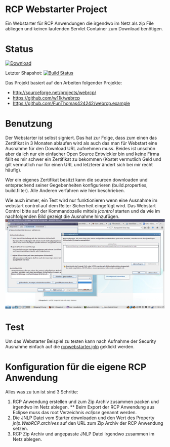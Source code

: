 # RCP Webstarter Project
Ein Webstarter für RCP Anwendungen die irgendwo im Netz als zip File abliegen und keinen laufenden Servlet Container zum Download benötigen.

# Status
[![Download](https://api.bintray.com/packages/funthomas424242/eclipse-features/rcpwebstarter/images/download.svg)](https://bintray.com/funthomas424242/eclipse-features/rcpwebstarter/_latestVersion)

Letzter Shapshot:
[![Build Status](https://travis-ci.org/FunThomas424242/rcpwebstarter.svg?branch=master)](https://travis-ci.org/FunThomas424242/rcpwebstarter)

Das Projekt basiert auf den Arbeiten folgender Projekte:
* http://sourceforge.net/projects/webrcp/
* https://github.com/w11k/webrcp
* https://github.com/FunThomas424242/webrcp.example


# Benutzung
Der Webstarter ist selbst signiert. Das hat zur Folge, dass zum einen das Zertifikat in 3 Monaten ablaufen wird als auch das man für Webstart
eine Ausnahme für den Download URL aufnehmen muss. Beides ist unschön aber da ich nur ein einfacher Open Source Entwickler bin und keine Firma
fällt es mir schwer ein Zertifikat zu bekommen (Kostet vermutlich Geld und gilt vermutlich nur für einen URL und letzterer ändert sich bei mir recht
häufig).

Wer ein eigenes Zertifikat besitzt kann die sourcen downloaden und entsprechend seiner Gegebenheiten konfigurieren (build.properties, build.filter).
Alle Anderen verfahren wie hier beschrieben.

Wie auch immer, ein Test wird nur funktionieren wenn eine Ausnahme im webstart control auf dem Reiter Sicherheit eingefügt wird. Das Webstart Control
bitte auf der Kommandozeile mittels *jcontrol* starten und da wie im nachfolgenden Bild gezeigt die Ausnahme hinzufügen.
![Add Security Exception](src/main/docs/AddSecurityException.png)

# Test 
Um das Webstarter Beispiel zu testen kann nach Aufnahme der Security Ausnahme einfach auf die
[rcpwebstarter.jnlp](https://bintray.com/funthomas424242/eclipse-features/rcpwebstarter/1.0.0/rcpwebstarter.jnlp)
geklickt werden.

# Konfiguration für die eigene RCP Anwendung
Alles was zu tun ist sind 3 Schritte:
1. RCP Anwendung erstellen und zum Zip Archiv zusammen packen und irgendwo im Netz ablegen.
** Beim Export der RCP Anwendung aus Eclipse muss das root Verzeichnis *eclipse* genannt werden.
2. Die JNLP Datei vom Starter downloaden und den Wert des Property *jnlp.WebRCP.archives* auf den URL zum Zip Archiv der RCP Anwendung setzen.
3. RCP Zip Archiv und angepasste JNLP Datei irgendwo zusammen im Netz ablegen. 

